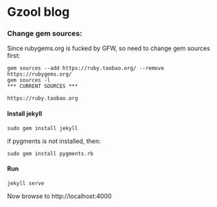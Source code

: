 # Gzool blog

### Change gem sources:
Since rubygems.org is fucked by GFW, so need to change gem sources first:

```shell
gem sources --add https://ruby.taobao.org/ --remove https://rubygems.org/
gem sources -l
*** CURRENT SOURCES ***

https://ruby.taobao.org
```

#### Install jekyll
```shell
sudo gem install jekyll
```

if pygments is not installed, then:

```shell
sudo gem install pygments.rb
```


#### Run
```shell
jekyll serve
```

Now browse to http://localhost:4000
